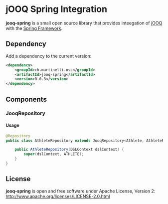 # jOOQ Spring Integration

**jooq-spring** is a small open source library that provides inteegation of [jOOQ](https://www.jooq.org) with the [Spring Framework](https://spring.io/projects/spring-framework).

## Dependency 

Add a dependency to the current version:

```xml
<dependency>
    <groupId>ch.martinelli.oss</groupId>
    <artifactId>jooq-spring</artifactId>
    <version>0.0.3</version>
</dependency>
```

## Components
### JooqRepository

#### Usage
```java
@Repository
public class AthleteRepository extends JooqRepository<Athlete, AthleteRecord, Long> {

    public AthleteRepository(DSLContext dslContext) {
        super(dslContext, ATHLETE);
    }
}
```

## License
**jooq-spring** is open and free software under Apache License, Version 2: http://www.apache.org/licenses/LICENSE-2.0.html
